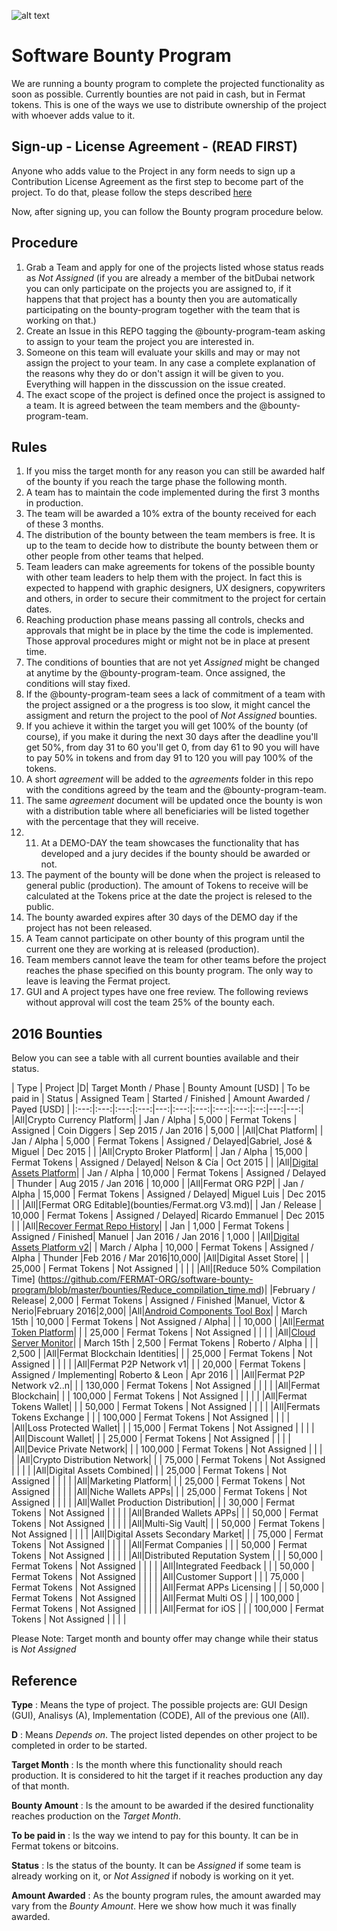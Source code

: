 ![alt text](https://github.com/bitDubai/media-kit/blob/master/MediaKit/Fermat%20Branding/Fermat%20Logotype/Fermat_Logo_3D.png "Fermat Logo")

# Software Bounty Program

We are running a bounty program to complete the projected functionality as soon as possible. Currently bounties are not paid in cash, but in Fermat tokens. This is one of the ways we use to distribute ownership of the project with whoever adds value to it. 

## Sign-up - License Agreement - (READ FIRST)
Anyone who adds value to the Project in any form needs to sign up a Contribution License Agreement as the first step to become part of the project. To do that, please follow the steps described [here](https://github.com/bitDubai/contribution-program/tree/master/license-agreements/README.md) 

Now, after signing up,  you can follow the Bounty program procedure below.

## Procedure

1. Grab a Team and apply for one of the projects listed whose status reads as _Not Assigned_ (if you are already a member of the bitDubai network you can only participate on the projects you are assigned to, if it happens that that project has a bounty then you are automatically participating on the bounty-program together with the team that is working on that.)
2. Create an Issue in this REPO tagging the @bounty-program-team asking to assign to your team the project you are interested in.
3. Someone on this team will evaluate your skills and may or may not assign the project to your team. In any case a complete explanation of the reasons why they do or don't assign it will be given to you. Everything will happen in the disscussion on the issue created.
4. The exact scope of the project is defined once the project is assigned to a team. It is agreed between the team members and the @bounty-program-team.

## Rules

1. If you miss the target month for any reason you can still be awarded half of the bounty if you reach the targe phase the following month.
2. A team has to maintain the code implemented during the first 3 months in production. 
3. The team will be awarded a 10% extra of the bounty received for each of these 3 months.
4. The distribution of the bounty between the team members is free. It is up to the team to decide how to distribute the bounty between them or other people from other teams that helped.
5. Team leaders can make agreements for tokens of the possible bounty with other team leaders to help them with the project. In fact this is expected to happend with graphic designers, UX designers, copywriters and others, in order to secure their commitment to the project for certain dates.
6. Reaching production phase means passing all controls, checks and approvals that might be in place by the time the code is implemented. Those approval procedures might or might not be in place at present time.
7. The conditions of bounties that are not yet _Assigned_ might be changed at anytime by the @bounty-program-team. Once assigned, the conditions will stay fixed.
8. If the @bounty-program-team sees a lack of commitment of a team with the project assigned or a the progress is too slow, it might cancel the assigment and return the project to the pool of _Not Assigned_ bounties.
9. If you achieve it within the target you will get 100% of the bounty (of course), if you make it during the next 30 days after the deadline you'll get 50%, from day 31 to 60 you'll get 0, from day 61 to 90 you will have to pay 50% in tokens and from day 91 to 120 you will pay 100% of the tokens.
10. A short _agreement_ will be added to the _agreements_ folder in this repo with the conditions agreed by the team and the @bounty-program-team.
11. The same _agreement_ document will be updated once the bounty is won with a distribution table where all beneficiaries will be listed together with the percentage that they will receive.
12. 11. At a DEMO-DAY the team showcases the functionality that has developed and a jury decides if the bounty should be awarded or not.
13. The payment of the bounty will be done when the project is released to general public (production). The amount of Tokens to receive will be calculated at the Tokens price at the date the project is relesed to the public.
14. The bounty awarded expires after 30 days of the DEMO day if the project has not been released.
15. A Team cannot participate on other bounty of this program until the current one they are working at is released (production).
16. Team members cannot leave the team for other teams before the project reaches the phase specified on this bounty program. The only way to leave is leaving the Fermat project.
17. GUI and A project types have one free review. The following reviews without approval will cost the team 25% of the bounty each.

## 2016 Bounties

Below you can see a table with all current bounties available and their status. 

| Type | Project |D|  Target Month / Phase | Bounty Amount [USD] | To be paid in | Status | Assigned Team | Started / Finished | Amount Awarded / Payed [USD] |
|:---:|:---:|:---:|:---:|---:|:---:|:---:|:---:|:---:|:--:|---:|---:|
|All|Crypto Currency Platform|  | Jan / Alpha | 5,000 | Fermat Tokens | Assigned | Coin Diggers | Sep 2015 / Jan 2016 | 5,000 | 
|All|Chat Platform|  | Jan / Alpha  | 5,000 | Fermat Tokens | Assigned / Delayed|Gabriel, José & Miguel | Dec 2015 | | 
|All|Crypto Broker Platform| | Jan / Alpha | 15,000 | Fermat Tokens | Assigned / Delayed| Nelson & Cía | Oct 2015 | | 
|All|[Digital Assets Platform](https://github.com/FERMAT-ORG/bounty-program/blob/master/bounties/Digital-Asset-Platform.md)| | Jan / Alpha | 10,000 | Fermat Tokens | Assigned / Delayed | Thunder | Aug 2015 / Jan 2016 | 10,000 | 
|All|Fermat ORG P2P| | Jan / Alpha | 15,000 | Fermat Tokens | Assigned / Delayed| Miguel Luis | Dec 2015 | | 
|All|[Fermat ORG Editable](bounties/Fermat.org V3.md)| | Jan / Release | 10,000 | Fermat Tokens | Assigned / Delayed| Ricardo Emmanuel | Dec 2015 | |
|All|[Recover Fermat Repo History](https://github.com/Fermat-ORG/bounty-program/blob/master/bounties/Recover-FermatRepoHistory.md)|  | Jan | 1,000 | Fermat Tokens | Assigned / Finished| Manuel | Jan 2016 / Jan 2016 | 1,000 | 
|All|[Digital Assets Platform v2](https://github.com/FERMAT-ORG/bounty-program/blob/master/bounties/Digital%20Assets%20Platform%20v2.md)| | March / Alpha | 10,000 | Fermat Tokens | Assigned / Alpha | Thunder  |Feb 2016 / Mar 2016|10,000| 
|All|Digital Asset Store|  | | 25,000 | Fermat Tokens | Not Assigned | | | | 
|All|[Reduce 50% Compilation Time] (https://github.com/FERMAT-ORG/software-bounty-program/blob/master/bounties/Reduce_compilation_time.md)|  |February / Release| 2,000 | Fermat Tokens | Assigned / Finished |Manuel, Victor & Nerio|February 2016|2,000| 
|All|[Android Components Tool Box](https://github.com/FERMAT-ORG/bounty-program/blob/master/bounties/Android_Toolbox_v1.md)|  | March 15th | 10,000 | Fermat Tokens | Not Assigned / Alpha| | | 10,000 | 
|All|[Fermat Token Platform](https://github.com/FERMAT-ORG/bounty-program/blob/master/bounties/Fermat-Token-Platform.md)|  | | 25,000 | Fermat Tokens | Not Assigned | | | | 
|All|[Cloud Server Monitor](https://github.com/Rart3001/bounty-program/blob/master/bounties/P2P_Cloud_Server_v1.md)|  | March 15th | 2,500 | Fermat Tokens | Roberto / Alpha | | | 2,500 | 
|All|Fermat Blockchain Identities|  | | 25,000 | Fermat Tokens | Not Assigned | | | | 
|All|Fermat P2P Network v1|  | | 20,000 | Fermat Tokens | Assigned / Implementing| Roberto & Leon | Apr 2016 | | 
|All|Fermat P2P Network v2..n| | | 130,000 | Fermat Tokens | Not Assigned | | | | 
|All|Fermat Blockchain| |  | 100,000 | Fermat Tokens | Not Assigned | | | | 
|All|Fermat Tokens Wallet| | | 50,000 | Fermat Tokens | Not Assigned | | | | 
|All|Fermats Tokens Exchange |  | | 100,000 | Fermat Tokens | Not Assigned | | | | 
|All|Loss Protected Wallet|  | | 15,000 | Fermat Tokens | Not Assigned | | | | 
|All|Discount Wallet|  | | 25,000 | Fermat Tokens | Not Assigned | | | | 
|All|Device Private Network| | | 100,000 | Fermat Tokens | Not Assigned | | | | 
|All|Crypto Distribution Network|  | | 75,000 | Fermat Tokens | Not Assigned | | | | 
|All|Digital Assets Combined|  | | 25,000 | Fermat Tokens | Not Assigned | | | | 
|All|Marketing Platform|  | | 25,000 | Fermat Tokens | Not Assigned | | | | 
|All|Niche Wallets APPs| | | 25,000 | Fermat Tokens | Not Assigned | | | | 
|All|Wallet Production Distribution| | | 30,000 | Fermat Tokens | Not Assigned | | | | 
|All|Branded Wallets APPs|  | | 50,000 | Fermat Tokens | Not Assigned | | | | 
|All|Multi-Sig Vault|  | | 50,000 | Fermat Tokens | Not Assigned | | | | 
|All|Digital Assets Secondary Market|  |  | 75,000 | Fermat Tokens | Not Assigned | | | | 
|All|Fermat Companies |  |  | 50,000 | Fermat Tokens | Not Assigned | | | | 
|All|Distributed Reputation System |  |  | 50,000 | Fermat Tokens | Not Assigned | | | | 
|All|Integrated Feedback |  |  | 50,000 | Fermat Tokens | Not Assigned | | | | 
|All|Customer Support |  |  | 75,000 | Fermat Tokens | Not Assigned | | | | 
|All|Fermat APPs Licensing | | | 50,000 | Fermat Tokens | Not Assigned | | | | 
|All|Fermat Multi OS | | | 100,000 | Fermat Tokens | Not Assigned | | | | 
|All|Fermat for iOS | |  | 100,000 | Fermat Tokens | Not Assigned | | | | 



Please Note: Target month and bounty offer may change while their status is _Not Assigned_

## Reference 

**Type** : Means the type of project. The possible projects are: GUI Design (GUI), Analisys (A), Implementation (CODE), All of the previous one (All).

**D** : Means _Depends on_. The project listed dependes on other project to be completed in order to be started. 

**Target Month** : Is the month where this functionality should reach production. It is considered to hit the target if it reaches production any day of that month.

**Bounty Amount** : Is the amount to be awarded if the desired functionality reaches production on the _Target Month_. 

**To be paid in** : Is the way we intend to pay for this bounty. It can be in Fermat tokens or bitcoins.

**Status** : Is the status of the bounty. It can be _Assigned_ if some team is already working on it, or _Not Assigned_ if nobody is working on it yet.

**Amount Awarded** : As the bounty program rules, the amount awarded may vary from the _Bounty Amount_. Here we show how much it was finally awarded.
